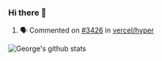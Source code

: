 ### Hi there 👋

<!--
**grgmgd/grgmgd** is a ✨ _special_ ✨ repository because its `README.md` (this file) appears on your GitHub profile.

Here are some ideas to get you started:

- 🔭 I’m currently working on ...
- 🌱 I’m currently learning ...
- 👯 I’m looking to collaborate on ...
- 🤔 I’m looking for help with ...
- 💬 Ask me about ...
- 📫 How to reach me: ...
- 😄 Pronouns: ...
- ⚡ Fun fact: ...
-->

<!--START_SECTION:activity-->
1. 🗣 Commented on [#3426](https://github.com/vercel/hyper/issues/3426) in [vercel/hyper](https://github.com/vercel/hyper)
<!--END_SECTION:activity-->

![George's github stats](https://github-readme-stats-wheat-eta.vercel.app/api?username=grgmgd&count_private=true&include_all_commits=true&show_icons=true)
